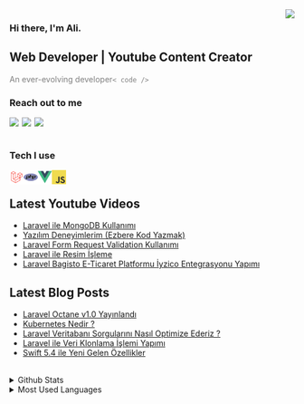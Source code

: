 <img src="https://media.giphy.com/media/WFZvB7VIXBgiz3oDXE/source.gif" align="right" height="250">

### Hi there, I'm Ali.

## Web Developer | Youtube Content Creator

<font color="grey">An ever-evolving developer`< code />` </font>

### Reach out to me

[<img  width="22" src="https://unpkg.com/simple-icons@v4/icons/youtube.svg" align="left" />][youtube]
[<img  width="22" src="https://unpkg.com/simple-icons@v4/icons/twitter.svg" align="left" />][twitter]
[<img  width="22" src="https://unpkg.com/simple-icons@v4/icons/linkedin.svg" align="left" />][linkedin]

<br />
<br />

### Tech I use

<img align="left"  src="https://raw.githubusercontent.com/github/explore/80688e429a7d4ef2fca1e82350fe8e3517d3494d/topics/laravel/laravel.png" width="25" height="25" />
<img align="left" src="https://raw.githubusercontent.com/github/explore/80688e429a7d4ef2fca1e82350fe8e3517d3494d/topics/php/php.png" width="25" height="25" />
<img align="left" src="https://raw.githubusercontent.com/github/explore/80688e429a7d4ef2fca1e82350fe8e3517d3494d/topics/vue/vue.png" width="25" height="25" />
<img align="left" src="https://raw.githubusercontent.com/github/explore/80688e429a7d4ef2fca1e82350fe8e3517d3494d/topics/javascript/javascript.png" width="25" height="25" />

<br />

## Latest Youtube Videos

<!-- YOUTUBE:START -->
- [Laravel ile MongoDB Kullanımı](https://www.youtube.com/watch?v=8U5h0L9GHu4)
- [Yazılım Deneyimlerim (Ezbere Kod Yazmak)](https://www.youtube.com/watch?v=F-w6cs1rdNo)
- [Laravel Form Request Validation Kullanımı](https://www.youtube.com/watch?v=9WhAb6RWnu0)
- [Laravel ile Resim İşleme](https://www.youtube.com/watch?v=rGmDSSwAfV4)
- [Laravel Bagisto E-Ticaret Platformu İyzico Entegrasyonu Yapımı](https://www.youtube.com/watch?v=YyMrRRGAXTY)
<!-- YOUTUBE:END -->

## Latest Blog Posts

<!-- BLOG-POST-LIST:START -->
- [Laravel Octane v1.0 Yayınlandı](https://www.karabayyazilim.com/blog/laravel-octane-v10-yayinlandi-2021-05-12-212603)
- [Kubernetes Nedir ?](https://www.karabayyazilim.com/blog/kubernetes-nedir-2021-03-24-191423)
- [Laravel Veritabanı Sorgularını Nasıl Optimize Ederiz ?](https://www.karabayyazilim.com/blog/laravel-veritabani-sorgularini-nasil-optimize-ederiz-2021-03-21-185044)
- [Laravel ile Veri Klonlama İşlemi Yapımı](https://www.karabayyazilim.com/blog/laravel-ile-veri-klonlama-islemi-yapimi-2021-03-16-034107)
- [Swift 5.4 ile Yeni Gelen Özellikler](https://www.karabayyazilim.com/blog/swift-54-ile-yeni-gelen-ozellikler-2021-02-24-145655)
<!-- BLOG-POST-LIST:END -->

<br />

<details>
<summary>Github Stats</summary>
<img src="https://github-readme-stats.vercel.app/api?username=karabayyazilim&theme=radical" >
</details>

<details>
<summary>Most Used Languages</summary>
<img src="https://github-readme-stats.vercel.app/api/top-langs/?username=karabayyazilim&layout=radical" >
</details>

[youtube]: https://www.youtube.com/c/karabayyazilim
[twitter]: https://twitter.com/karabayyazilim
[linkedin]: https://www.linkedin.com/in/karabayyazilim
